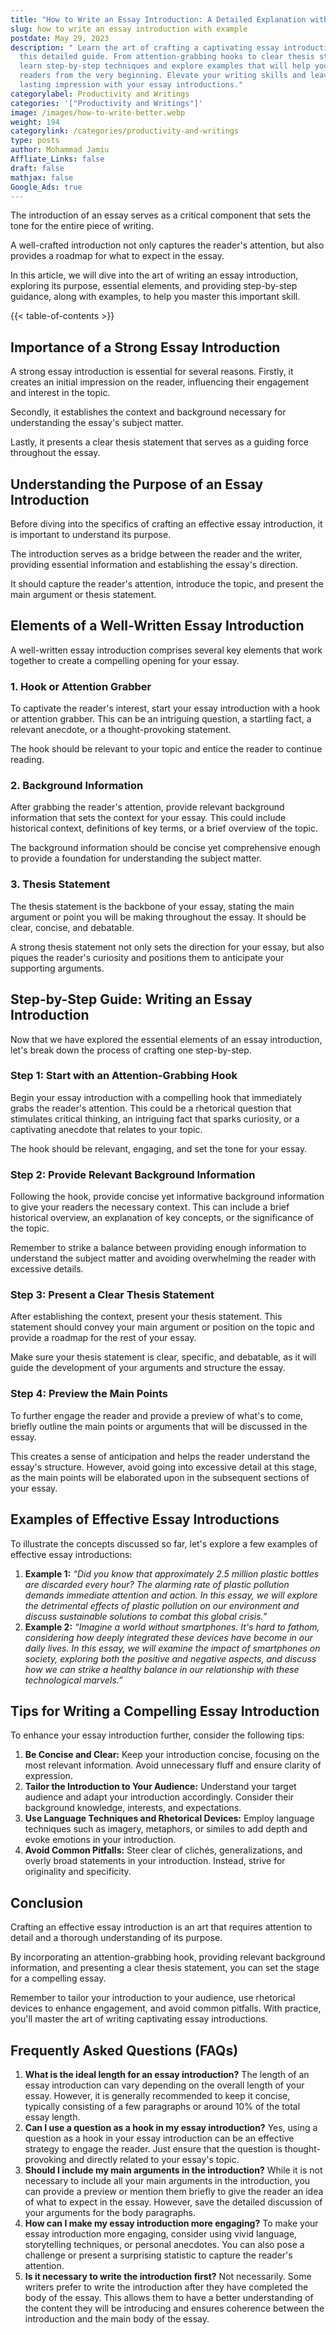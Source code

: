 ```yaml
---
title: "How to Write an Essay Introduction: A Detailed Explanation with Examples"
slug: how to write an essay introduction with example
postdate: May 29, 2023
description: " Learn the art of crafting a captivating essay introduction in
  this detailed guide. From attention-grabbing hooks to clear thesis statements,
  learn step-by-step techniques and explore examples that will help you engage
  readers from the very beginning. Elevate your writing skills and leave a
  lasting impression with your essay introductions."
categorylabel: Productivity and Writings
categories: '["Productivity and Writings"]'
image: /images/how-to-write-better.webp
weight: 194
categorylink: /categories/productivity-and-writings
type: posts
author: Mohammad Jamiu
Affliate_Links: false
draft: false
mathjax: false
Google_Ads: true
---
```

The introduction of an essay serves as a critical component that sets the tone for the entire piece of writing. 

A well-crafted introduction not only captures the reader's attention, but also provides a roadmap for what to expect in the essay. 

In this article, we will dive into the art of writing an essay introduction, exploring its purpose, essential elements, and providing step-by-step guidance, along with examples, to help you master this important skill.

{{< table-of-contents >}}

## **Importance of a Strong Essay Introduction**

A strong essay introduction is essential for several reasons. Firstly, it creates an initial impression on the reader, influencing their engagement and interest in the topic. 

Secondly, it establishes the context and background necessary for understanding the essay's subject matter. 

Lastly, it presents a clear thesis statement that serves as a guiding force throughout the essay.

## **Understanding the Purpose of an Essay Introduction**

Before diving into the specifics of crafting an effective essay introduction, it is important to understand its purpose. 

The introduction serves as a bridge between the reader and the writer, providing essential information and establishing the essay's direction. 

It should capture the reader's attention, introduce the topic, and present the main argument or thesis statement.

## **Elements of a Well-Written Essay Introduction**

A well-written essay introduction comprises several key elements that work together to create a compelling opening for your essay.

### **1. Hook or Attention Grabber**

To captivate the reader's interest, start your essay introduction with a hook or attention grabber. This can be an intriguing question, a startling fact, a relevant anecdote, or a thought-provoking statement. 

The hook should be relevant to your topic and entice the reader to continue reading.

### **2. Background Information**

After grabbing the reader's attention, provide relevant background information that sets the context for your essay. This could include historical context, definitions of key terms, or a brief overview of the topic. 

The background information should be concise yet comprehensive enough to provide a foundation for understanding the subject matter.

### **3. Thesis Statement**

The thesis statement is the backbone of your essay, stating the main argument or point you will be making throughout the essay. It should be clear, concise, and debatable. 

A strong thesis statement not only sets the direction for your essay, but also piques the reader's curiosity and positions them to anticipate your supporting arguments.

## **Step-by-Step Guide: Writing an Essay Introduction**

Now that we have explored the essential elements of an essay introduction, let's break down the process of crafting one step-by-step.

### Step 1: Start with an Attention-Grabbing Hook

Begin your essay introduction with a compelling hook that immediately grabs the reader's attention. This could be a rhetorical question that stimulates critical thinking, an intriguing fact that sparks curiosity, or a captivating anecdote that relates to your topic. 

The hook should be relevant, engaging, and set the tone for your essay.

### Step 2: Provide Relevant Background Information

Following the hook, provide concise yet informative background information to give your readers the necessary context. This can include a brief historical overview, an explanation of key concepts, or the significance of the topic. 

Remember to strike a balance between providing enough information to understand the subject matter and avoiding overwhelming the reader with excessive details.

### Step 3: Present a Clear Thesis Statement

After establishing the context, present your thesis statement. This statement should convey your main argument or position on the topic and provide a roadmap for the rest of your essay. 

Make sure your thesis statement is clear, specific, and debatable, as it will guide the development of your arguments and structure the essay.

### Step 4: Preview the Main Points

To further engage the reader and provide a preview of what's to come, briefly outline the main points or arguments that will be discussed in the essay. 

This creates a sense of anticipation and helps the reader understand the essay's structure. However, avoid going into excessive detail at this stage, as the main points will be elaborated upon in the subsequent sections of your essay.

## **Examples of Effective Essay Introductions**

To illustrate the concepts discussed so far, let's explore a few examples of effective essay introductions:

1. **Example 1:** *“Did you know that approximately 2.5 million plastic bottles are discarded every hour? The alarming rate of plastic pollution demands immediate attention and action. In this essay, we will explore the detrimental effects of plastic pollution on our environment and discuss sustainable solutions to combat this global crisis.”*
2. **Example 2:** *“Imagine a world without smartphones. It's hard to fathom, considering how deeply integrated these devices have become in our daily lives. In this essay, we will examine the impact of smartphones on society, exploring both the positive and negative aspects, and discuss how we can strike a healthy balance in our relationship with these technological marvels.”*

## **Tips for Writing a Compelling Essay Introduction**

To enhance your essay introduction further, consider the following tips:

1. **Be Concise and Clear:** Keep your introduction concise, focusing on the most relevant information. Avoid unnecessary fluff and ensure clarity of expression.
2. **Tailor the Introduction to Your Audience:** Understand your target audience and adapt your introduction accordingly. Consider their background knowledge, interests, and expectations.
3. **Use Language Techniques and Rhetorical Devices:** Employ language techniques such as imagery, metaphors, or similes to add depth and evoke emotions in your introduction.
4. **Avoid Common Pitfalls:** Steer clear of clichés, generalizations, and overly broad statements in your introduction. Instead, strive for originality and specificity.

## **Conclusion**

Crafting an effective essay introduction is an art that requires attention to detail and a thorough understanding of its purpose. 

By incorporating an attention-grabbing hook, providing relevant background information, and presenting a clear thesis statement, you can set the stage for a compelling essay. 

Remember to tailor your introduction to your audience, use rhetorical devices to enhance engagement, and avoid common pitfalls. With practice, you'll master the art of writing captivating essay introductions.

## **Frequently Asked Questions (FAQs)**

1. **What is the ideal length for an essay introduction?** The length of an essay introduction can vary depending on the overall length of your essay. However, it is generally recommended to keep it concise, typically consisting of a few paragraphs or around 10% of the total essay length.
2. **Can I use a question as a hook in my essay introduction?** Yes, using a question as a hook in your essay introduction can be an effective strategy to engage the reader. Just ensure that the question is thought-provoking and directly related to your essay's topic.
3. **Should I include my main arguments in the introduction?** While it is not necessary to include all your main arguments in the introduction, you can provide a preview or mention them briefly to give the reader an idea of what to expect in the essay. However, save the detailed discussion of your arguments for the body paragraphs.
4. **How can I make my essay introduction more engaging?** To make your essay introduction more engaging, consider using vivid language, storytelling techniques, or personal anecdotes. You can also pose a challenge or present a surprising statistic to capture the reader's attention.
5. **Is it necessary to write the introduction first?** Not necessarily. Some writers prefer to write the introduction after they have completed the body of the essay. This allows them to have a better understanding of the content they will be introducing and ensures coherence between the introduction and the main body of the essay.